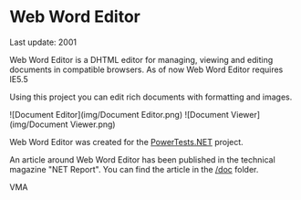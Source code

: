Web Word Editor
===============

Last update: 2001

Web Word Editor is a DHTML editor for managing, viewing and editing documents in compatible browsers.
As of now Web Word Editor requires IE5.5

Using this project you can edit rich documents with formatting and images.

![Document Editor](img/Document Editor.png)
![Document Viewer](img/Document Viewer.png)

Web Word Editor was created for the [PowerTests.NET](https://github.com/mveteanu/PowerTests.NET) project.

An article around Web Word Editor has been published in the technical magazine "NET Report". You can find the article in the [/doc](/doc) folder.

VMA

